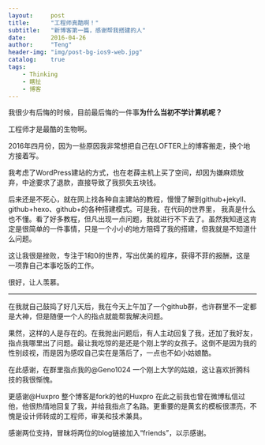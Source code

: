 ```yaml
---
layout:     post
title:      "工程师真酷啊！"
subtitle:   "新博客第一篇，感谢帮我搭建的人"
date:       2016-04-26
author:     "Teng"
header-img: "img/post-bg-ios9-web.jpg"
catalog:    true
tags:
    - Thinking
    - 瞎扯
    - 博客
---
```



我很少有后悔的时候，目前最后悔的一件事**为什么当初不学计算机呢？**

工程师才是最酷的生物啊。

2016年四月份，因为一些原因我非常想把自己在LOFTER上的博客搬走，换个地方接着写。

我考虑了WordPress建站的方式，也在老薛主机上买了空间，却因为嫌麻烦放弃，中途要求了退款，直接导致了我损失五块钱。

后来还是不死心，就在网上找各种自主建站的教程，慢慢了解到github+jekyll、github+hexo、github+的各种搭建模式。可是我，在代码的世界里，
我真是什么也不懂。看了好多教程，但凡出现一点问题，我就进行不下去了。虽然我知道这肯定是很简单的一件事情，只是一个小小的地方阻碍了我的搭建，但我就是不知道什么问题。

这让我很是挫败，专注于1和0的世界，写出优美的程序，获得不菲的报酬，这是一项靠自己本事吃饭的工作。

很好，让人羡慕。

-----------

在我就自己鼓捣了好几天后，我在今天上午加了一个github群，也许群里不一定都是大神，但是随便一个人的指点就能帮我解决问题。

果然，这样的人是存在的。在我抛出问题后，有人主动回复了我，还加了我好友，指点我哪里出了问题。最让我吃惊的是还是个刚上学的女孩子。这倒不是因为我的性别歧视，而是因为感叹自己实在是落后了，一点也不如小姑娘酷。

在此感谢，在群里指点我的@Geno1024 一个刚上大学的姑娘，这让喜欢折腾科技的我很惭愧。

更感谢@Huxpro 整个博客是fork的他的Huxpro 在此之前我也曾在微博私信过他，他很热情地回复了我，并给我指点了名路。更重要的是黄玄的模板很漂亮，不愧是设计师转成的工程师，审美和技术兼具。

感谢两位支持，冒昧将两位的blog链接加入“friends”，以示感谢。
